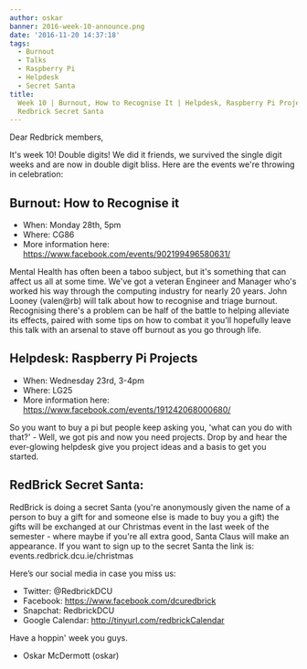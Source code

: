 ```yaml
---
author: oskar
banner: 2016-week-10-announce.png
date: '2016-11-20 14:37:18'
tags:
  - Burnout
  - Talks
  - Raspberry Pi
  - Helpdesk
  - Secret Santa
title:
  Week 10 | Burnout, How to Recognise It | Helpdesk, Raspberry Pi Projects |
  Redbrick Secret Santa
---
```


Dear Redbrick members,

It's week 10! Double digits! We did it friends, we survived the single digit
weeks and are now in double digit bliss. Here are the events we're throwing in
celebration:

 <!-- more -->

## Burnout: How to Recognise it

- When: Monday 28th, 5pm
- Where: CG86
- More information here: https://www.facebook.com/events/902199496580631/

Mental Health has often been a taboo subject, but it's something that can affect
us all at some time. We've got a veteran Engineer and Manager who's worked his
way through the computing industry for nearly 20 years. John Looney (valen@rb)
will talk about how to recognise and triage burnout. Recognising there's a
problem can be half of the battle to helping alleviate its effects, paired with
some tips on how to combat it you'll hopefully leave this talk with an arsenal
to stave off burnout as you go through life.

## Helpdesk: Raspberry Pi Projects

- When: Wednesday 23rd, 3-4pm
- Where: LG25
- More information here: https://www.facebook.com/events/191242068000680/

So you want to buy a pi but people keep asking you, 'what can you do with
that?' - Well, we got pis and now you need projects. Drop by and hear the
ever-glowing helpdesk give you project ideas and a basis to get you started.

## RedBrick Secret Santa:

RedBrick is doing a secret Santa (you're anonymously given the name of a person
to buy a gift for and someone else is made to buy you a gift) the gifts will be
exchanged at our Christmas event in the last week of the semester - where maybe
if you're all extra good, Santa Claus will make an appearance. If you want to
sign up to the secret Santa the link is: events.redbrick.dcu.ie/christmas

Here’s our social media in case you miss us:

- Twitter: @RedbrickDCU
- Facebook: https://www.facebook.com/dcuredbrick
- Snapchat: RedbrickDCU
- Google Calendar: http://tinyurl.com/redbrickCalendar

Have a hoppin' week you guys.

- Oskar McDermott (oskar)
